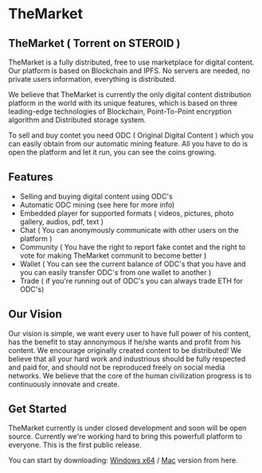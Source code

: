 # TheMarket

## TheMarket ( Torrent on STEROID )

TheMarket is a fully distributed, free to use marketplace for digital content. Our platform is based on Blockchain and IPFS. No servers are needed, no private users information, everything is distributed.

We believe that TheMarket is currently the only digital content distribution platform in the world with its unique features, which is based on three leading-edge technologies of Blockchain, Point-To-Point encryption algorithm and Distributed storage system.

To sell and buy contet you need ODC ( Original Digital Content ) which you can easily obtain from our automatic mining feature. All you have to do is open the platform and let it run, you can see the coins growing.

## Features

* Selling and buying digital content using ODC's
* Automatic ODC mining (see here for more info)
* Embedded player for supported formats ( videos, pictures, photo gallery, audios, pdf, text )
* Chat ( You can anonymously communicate with other users on the platform )
* Community ( You have the right to report fake contet and the right to vote for making TheMarket communit to become better )
* Wallet ( You can see the current balance of ODC's that you have and you can easily transfer ODC's from one wallet to another )
* Trade ( if you're running out of ODC's you can always trade ETH for ODC's)

## Our Vision
Our vision is simple, we want every user to have full power of his content, has the benefit to stay annonymous if he/she wants and profit from his content. We encourage originally created content to be distributed! We believe that all your hard work and industrious should be fully respected and paid for, and should not be reproduced freely on social media networks. We believe that the core of the human civilization progress is to continuously innovate and create.

## Get Started
TheMarket currently is under closed development and soon will be open source. Currently we're working hard to bring this powerfull platform to everyone. This is the first public release.

You can start by downloading: [Windows x64](https://github.com/themarket90/themarket/releases/download/0.3.1/TheMarket.Setup.0.3.1.exe) / [Mac](https://github.com/themarket90/themarket/releases/download/0.3.1/TheMarket-0.3.1.dmg) version from here.
